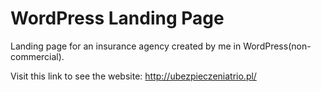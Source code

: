 # WordPress Landing Page
Landing page for an insurance agency created by me in WordPress(non-commercial).

Visit this link to see the website: 
http://ubezpieczeniatrio.pl/
